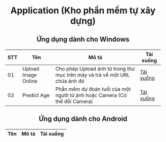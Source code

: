 # <p align="center">Application (Kho phần mềm tự xây dựng)</p>

## <p align="center">Ứng dụng dành cho Windows</p>

<div align="center">

| STT  | Tên  | Mô tả | Tải xuống |
| ---- | ---- | ---- | -------- |
| 01 | Upload Image Online | Cho phép Upload ảnh từ trong thư mục trên máy và trả vể một URL chứa ảnh đó | <a href="https://objects.githubusercontent.com/github-production-release-asset-2e65be/686577497/847b6cb3-ca78-40a2-a65a-a9e077b6bb1c?X-Amz-Algorithm=AWS4-HMAC-SHA256&X-Amz-Credential=AKIAIWNJYAX4CSVEH53A%2F20230903%2Fus-east-1%2Fs3%2Faws4_request&X-Amz-Date=20230903T113322Z&X-Amz-Expires=300&X-Amz-Signature=d1da4795d1bbb7f0f486584f279b98ed15ef2f5aa9618ec1c7c208b183ffa0e5&X-Amz-SignedHeaders=host&actor_id=113893466&key_id=0&repo_id=686577497&response-content-disposition=attachment%3B%20filename%3DUpload_Image_Online.exe&response-content-type=application%2Foctet-stream">Tải xuống</a> |
| 02 | Predict Age | Phần mềm dự đoán tuổi của một người từ ảnh hoặc Camera (Có thể đổi Camera) | <a href="https://objects.githubusercontent.com/github-production-release-asset-2e65be/686577497/8a848955-0f3d-4236-9985-b48edc4eb0ff?X-Amz-Algorithm=AWS4-HMAC-SHA256&X-Amz-Credential=AKIAIWNJYAX4CSVEH53A%2F20230903%2Fus-east-1%2Fs3%2Faws4_request&X-Amz-Date=20230903T092141Z&X-Amz-Expires=300&X-Amz-Signature=0441fb69c901ba912706944b1f100ea6fcbf434543dadecc446ab652ea8300a4&X-Amz-SignedHeaders=host&actor_id=113893466&key_id=0&repo_id=686577497&response-content-disposition=attachment%3B%20filename%3Dsetup.exe&response-content-type=application%2Foctet-stream">Tải xuống</a> |
</div>

## <p align="center">Ứng dụng dành cho Android</p>

<div align="center">

| Tên  | Mô tả | Tải xuống |
| ---- | ---- | -------- |

</div>
